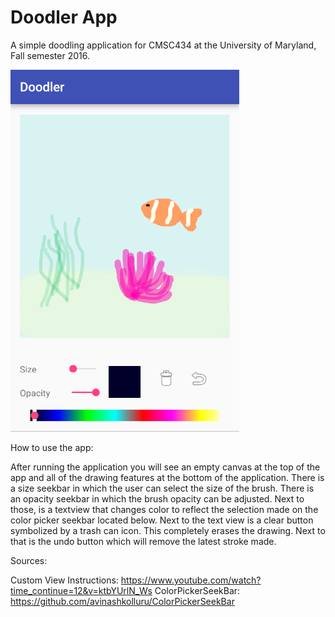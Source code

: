 # Doodler App
A simple doodling application for CMSC434 at the University of Maryland, Fall semester 2016.

<img src="https://github.com/andysoto/CMSC434DoodlerApp/blob/master/doodler.PNG"/>

How to use the app:

After running the application you will see an empty canvas at the top of the app and all of the drawing features at the bottom of the application. There is a size seekbar in which the user can select the size of the brush. There is an opacity seekbar in which the brush opacity can be adjusted. Next to those, is a textview that changes color to reflect the selection made on the color picker seekbar located below. Next to the text view is a clear button symbolized by a trash can icon. This completely erases the drawing. Next to that is the undo button which will remove the latest stroke made. 

Sources:

Custom View Instructions: https://www.youtube.com/watch?time_continue=12&v=ktbYUrlN_Ws
ColorPickerSeekBar: https://github.com/avinashkolluru/ColorPickerSeekBar


